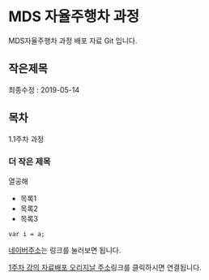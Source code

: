 # MDS 자율주행차 과정
MDS자율주행차 과정 배포 자료 Git 입니다.

## 작은제목
최종수정 : 2019-05-14

## 목차
1.1주차 과정

### 더 작은 제목
열공해

* 목록1
* 목록2
* 목록3

```
var i = a;
```



[네이버주소](http://www.naver.com)는 링크를 눌러보면 됩니다.


[1주차 강의 자료배포 오리지날 주소]()링크를 클릭하시면 연결됩니다.

